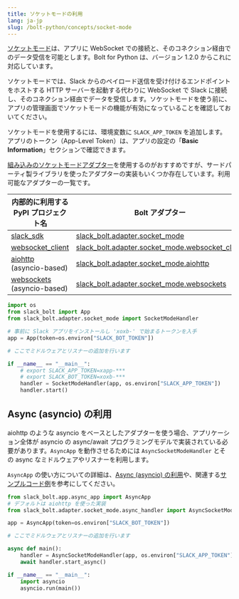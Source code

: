 ```yaml
---
title: ソケットモードの利用
lang: ja-jp
slug: /bolt-python/concepts/socket-mode
---
```


[ソケットモード](/apis/events-api/using-socket-mode)は、アプリに WebSocket での接続と、そのコネクション経由でのデータ受信を可能とします。Bolt for Python は、バージョン 1.2.0 からこれに対応しています。

ソケットモードでは、Slack からのペイロード送信を受け付けるエンドポイントをホストする HTTP サーバーを起動する代わりに WebSocket で Slack に接続し、そのコネクション経由でデータを受信します。ソケットモードを使う前に、アプリの管理画面でソケットモードの機能が有効になっていることを確認しておいてください。

ソケットモードを使用するには、環境変数に `SLACK_APP_TOKEN` を追加します。アプリのトークン（App-Level Token）は、アプリの設定の「**Basic Information**」セクションで確認できます。 

[組み込みのソケットモードアダプター](https://github.com/slackapi/bolt-python/tree/main/slack_bolt/adapter/socket_mode/builtin)を使用するのがおすすめですが、サードパーティ製ライブラリを使ったアダプターの実装もいくつか存在しています。利用可能なアダプターの一覧です。

|内部的に利用する PyPI プロジェクト名|Bolt アダプター|
|-|-|
|[slack_sdk](https://pypi.org/project/slack-sdk/)|[slack_bolt.adapter.socket_mode](https://github.com/slackapi/bolt-python/tree/main/slack_bolt/adapter/socket_mode/builtin)|
|[websocket_client](https://pypi.org/project/websocket_client/)|[slack_bolt.adapter.socket_mode.websocket_client](https://github.com/slackapi/bolt-python/tree/main/slack_bolt/adapter/socket_mode/websocket_client)|
|[aiohttp](https://pypi.org/project/aiohttp/) (asyncio-based)|[slack_bolt.adapter.socket_mode.aiohttp](https://github.com/slackapi/bolt-python/tree/main/slack_bolt/adapter/socket_mode/aiohttp)|
|[websockets](https://pypi.org/project/websockets/) (asyncio-based)|[slack_bolt.adapter.socket_mode.websockets](https://github.com/slackapi/bolt-python/tree/main/slack_bolt/adapter/socket_mode/websockets)|

```python
import os
from slack_bolt import App
from slack_bolt.adapter.socket_mode import SocketModeHandler

# 事前に Slack アプリをインストールし 'xoxb-' で始まるトークンを入手
app = App(token=os.environ["SLACK_BOT_TOKEN"])

# ここでミドルウェアとリスナーの追加を行います

if __name__ == "__main__":
    # export SLACK_APP_TOKEN=xapp-***
    # export SLACK_BOT_TOKEN=xoxb-***
    handler = SocketModeHandler(app, os.environ["SLACK_APP_TOKEN"])
    handler.start()
```

## Async (asyncio) の利用

aiohttp のような asyncio をベースとしたアダプターを使う場合、アプリケーション全体が asyncio の async/await プログラミングモデルで実装されている必要があります。`AsyncApp` を動作させるためには `AsyncSocketModeHandler` とその async なミドルウェアやリスナーを利用します。

`AsyncApp` の使い方についての詳細は、[Async (asyncio) の利用](/bolt-python/concepts/async)や、関連する[サンプルコード例](https://github.com/slackapi/bolt-python/tree/main/examples)を参考にしてください。

```python
from slack_bolt.app.async_app import AsyncApp
# デフォルトは aiohttp を使った実装
from slack_bolt.adapter.socket_mode.async_handler import AsyncSocketModeHandler

app = AsyncApp(token=os.environ["SLACK_BOT_TOKEN"])

# ここでミドルウェアとリスナーの追加を行います

async def main():
    handler = AsyncSocketModeHandler(app, os.environ["SLACK_APP_TOKEN"])
    await handler.start_async()

if __name__ == "__main__":
    import asyncio
    asyncio.run(main())
```